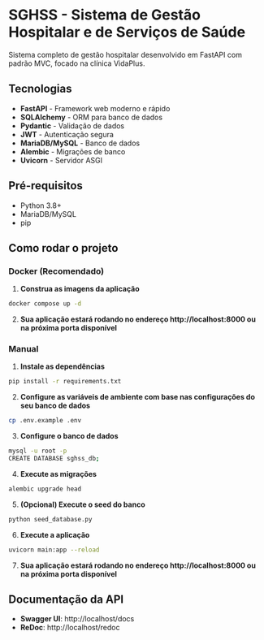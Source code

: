 # SGHSS - Sistema de Gestão Hospitalar e de Serviços de Saúde

Sistema completo de gestão hospitalar desenvolvido em FastAPI com padrão MVC, focado na clínica VidaPlus.

## Tecnologias

- **FastAPI** - Framework web moderno e rápido
- **SQLAlchemy** - ORM para banco de dados
- **Pydantic** - Validação de dados
- **JWT** - Autenticação segura
- **MariaDB/MySQL** - Banco de dados
- **Alembic** - Migrações de banco
- **Uvicorn** - Servidor ASGI

## Pré-requisitos

- Python 3.8+
- MariaDB/MySQL
- pip

## Como rodar o projeto

### **Docker (Recomendado)**

1. **Construa as imagens da aplicação**
```bash
docker compose up -d
```
2. **Sua aplicação estará rodando no endereço http://localhost:8000 ou na próxima porta disponível**

### Manual
1. **Instale as dependências**
```bash
pip install -r requirements.txt
```

2. **Configure as variáveis de ambiente com base nas configurações do seu banco de dados**
```bash
cp .env.example .env
```

3. **Configure o banco de dados**
```bash
mysql -u root -p
CREATE DATABASE sghss_db;
```

4. **Execute as migrações**
```bash
alembic upgrade head
```

5. **(Opcional) Execute o seed do banco**
```bash
python seed_database.py
```

6. **Execute a aplicação**
```bash
uvicorn main:app --reload
```

7. **Sua aplicação estará rodando no endereço http://localhost:8000 ou na próxima porta disponível**

## Documentação da API

- **Swagger UI**: http://localhost/docs
- **ReDoc**: http://localhost/redoc
